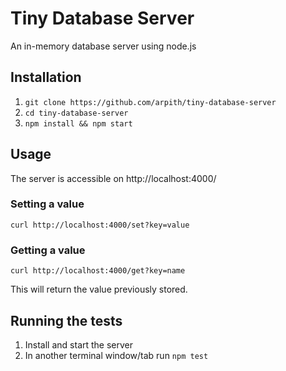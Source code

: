 # Tiny Database Server 
An in-memory database server using node.js

## Installation
1. `git clone https://github.com/arpith/tiny-database-server`
2. `cd tiny-database-server`
3. `npm install && npm start`

## Usage
The server is accessible on http://localhost:4000/

### Setting a value
`curl http://localhost:4000/set?key=value`

### Getting a value
`curl http://localhost:4000/get?key=name`

This will return the value previously stored.

## Running the tests
1. Install and start the server
2. In another terminal window/tab run `npm test`
